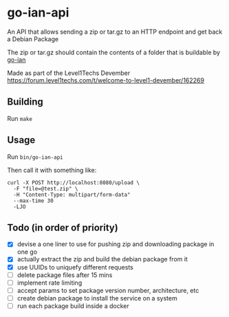 # go-ian-api

An API that allows sending a zip or tar.gz to an HTTP endpoint and get back a Debian Package

The zip or tar.gz should contain the contents of a folder that is buildable by [go-ian](https://github.com/penguinpowernz/go-ian)

Made as part of the Level1Techs Devember https://forum.level1techs.com/t/welcome-to-level1-devember/162269

## Building

Run `make`

## Usage

Run `bin/go-ian-api`

Then call it with something like:

```
curl -X POST http://localhost:8080/upload \
  -F "file=@test.zip" \
  -H "Content-Type: multipart/form-data"
  --max-time 30
  -LJO
```

## Todo (in order of priority)

- [x] devise a one liner to use for pushing zip and downloading package in one go
- [x] actually extract the zip and build the debian package from it
- [x] use UUIDs to uniquefy different requests
- [ ] delete package files after 15 mins
- [ ] implement rate limiting
- [ ] accept params to set package version number, architecture, etc
- [ ] create debian package to install the service on a system
- [ ] run each package build inside a docker
